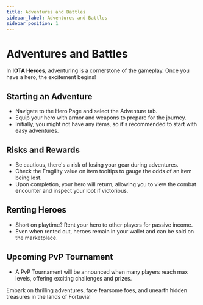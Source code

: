 ```yaml
---
title: Adventures and Battles
sidebar_label: Adventures and Battles
sidebar_position: 1
---
```


# Adventures and Battles

In **IOTA Heroes**, adventuring is a cornerstone of the gameplay. Once you have a hero, the excitement begins!

## Starting an Adventure

- Navigate to the Hero Page and select the Adventure tab.
- Equip your hero with armor and weapons to prepare for the journey.
- Initially, you might not have any items, so it's recommended to start with easy adventures.

## Risks and Rewards

- Be cautious, there's a risk of losing your gear during adventures.
- Check the Fragility value on item tooltips to gauge the odds of an item being lost.
- Upon completion, your hero will return, allowing you to view the combat encounter and inspect your loot if victorious.

## Renting Heroes

- Short on playtime? Rent your hero to other players for passive income.
- Even when rented out, heroes remain in your wallet and can be sold on the marketplace.

## Upcoming PvP Tournament

- A PvP Tournament will be announced when many players reach max levels, offering exciting challenges and prizes.

Embark on thrilling adventures, face fearsome foes, and unearth hidden treasures in the lands of Fortuvia!

